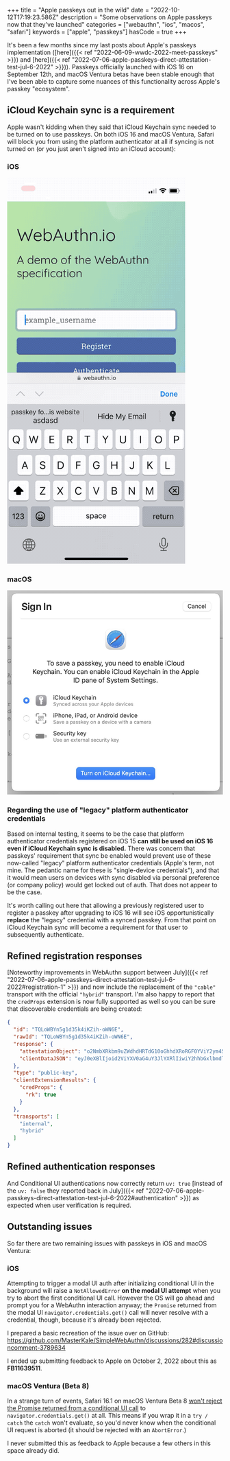 +++
title = "Apple passkeys out in the wild"
date = "2022-10-12T17:19:23.586Z"
description = "Some observations on Apple passkeys now that they've launched"
categories = ["webauthn", "ios", "macos", "safari"]
keywords = ["apple", "passkeys"]
hasCode = true
+++

It's been a few months since my last posts about Apple's passkeys implementation ([here]({{< ref "2022-06-09-wwdc-2022-meet-passkeys" >}}) and [here]({{< ref "2022-07-06-apple-passkeys-direct-attestation-test-jul-6-2022" >}})). Passkeys officially launched with iOS 16 on September 12th, and macOS Ventura betas have been stable enough that I've been able to capture some nuances of this functionality across Apple's passkey "ecosystem".

## iCloud Keychain sync is a requirement

Apple wasn't kidding when they said that iCloud Keychain sync needed to be turned on to use passkeys. On both iOS 16 and macOS Ventura, Safari will block you from using the platform authenticator at all if syncing is not turned on (or you just aren't signed into an iCloud account):

### iOS

![Demonstration of iOS 16 prompting the user to enable iCloud Keychain sync during a passkey registration attempt](images/ios_keychain_sync_disabled_900.gif)

### macOS

![Demonstration of Safari on macOS Ventura prompting the user to enable iCloud Keychain sync during a passkey registration attempt](images/macos_keychain_sync_disabled.jpg)

### Regarding the use of "legacy" platform authenticator credentials

Based on internal testing, it seems to be the case that platform authenticator credentials registered on iOS 15 **can still be used on iOS 16 even if iCloud Keychain sync is disabled.** There was concern that passkeys' requirement that sync be enabled would prevent use of these now-called "legacy" platform authenticator credentials (Apple's term, not mine. The pedantic name for these is "single-device credentials"), and that it would mean users on devices with sync disabled via personal preference (or company policy) would get locked out of auth. That does not appear to be the case.

It's worth calling out here that allowing a previously registered user to register a passkey after upgrading to iOS 16 will see iOS opportunistically **replace** the "legacy" credential with a synced passkey. From that point on iCloud Keychain sync will become a requirement for that user to subsequently authenticate.

## Refined registration responses

[Noteworthy improvements in WebAuthn support between July]({{< ref "2022-07-06-apple-passkeys-direct-attestation-test-jul-6-2022#registration-1" >}}) and now include the replacement of the `"cable"` transport with the official `"hybrid"` transport. I'm also happy to report that the `credProps` extension is now fully supported as well so you can be sure that discoverable credentials are being created:

```json
{
  "id": "TQLoWBYn5g1d35k4iKZih-oWN6E",
  "rawId": "TQLoWBYn5g1d35k4iKZih-oWN6E",
  "response": {
    "attestationObject": "o2NmbXRkbm9uZWdhdHRTdG10oGhhdXRoRGF0YViY2ym4Sip1cPVGuPjtp4wgWosENMM4GwI0hSO0IsQ25ORdAAAAAAAAAAAAAAAAAAAAAAAAAAAAFE0C6FgWJ-YNXd-ZOIimYofqFjehpQECAyYgASFYIKuVvSnv-bGG8_KeikH9JNkVZGmZrfKM3Vbndet8G2-PIlggx9BQtIiDoHKmyLLAjIt_xMmzcchdnmuVLV_6vcoSMbo",
    "clientDataJSON": "eyJ0eXBlIjoid2ViYXV0aG4uY3JlYXRlIiwiY2hhbGxlbmdlIjoiQUFzU3lMa09oZ1YyOTZ2aUcwZXFBNF82ZzRQdlY4TGtZb1pxSG15RW9oNCIsIm9yaWdpbiI6Imh0dHBzOi8vZXhhbXBsZS5zaW1wbGV3ZWJhdXRobi5kZXYifQ"
  },
  "type": "public-key",
  "clientExtensionResults": {
    "credProps": {
      "rk": true
    }
  },
  "transports": [
    "internal",
    "hybrid"
  ]
}
```

## Refined authentication responses

And Conditional UI authentications now correctly return `uv: true` [instead of the `uv: false` they reported back in July]({{< ref "2022-07-06-apple-passkeys-direct-attestation-test-jul-6-2022#authentication" >}}) as expected when user verification is required.

## Outstanding issues

So far there are two remaining issues with passkeys in iOS and macOS Ventura:

### iOS

Attempting to trigger a modal UI auth after initializing conditional UI in the background will raise a `NotAllowedError` **on the modal UI attempt** when you try to abort the first conditional UI call. However the OS will go ahead and prompt you for a WebAuthn interaction anyway; the `Promise` returned from the modal UI `navigator.credentials.get()` call will never resolve with a credential, though, because it's already been rejected.

I prepared a basic recreation of the issue over on GitHub: https://github.com/MasterKale/SimpleWebAuthn/discussions/282#discussioncomment-3789634

I ended up submitting feedback to Apple on October 2, 2022 about this as **FB11639511**.

### macOS Ventura (Beta 8)

In a strange turn of events, Safari 16.1 on macOS Ventura Beta 8 [won't reject the Promise returned from a conditional UI call](https://github.com/MasterKale/SimpleWebAuthn/discussions/282#discussioncomment-3789726) to `navigator.credentials.get()` at all. This means if you wrap it in a `try / catch` the `catch` won't evaluate, so you'd never know when the conditional UI request is aborted (it should be rejected with an `AbortError`.)

I never submitted this as feedback to Apple because a few others in this space already did.
